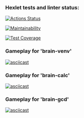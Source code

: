 ### Hexlet tests and linter status:
[![Actions Status](https://github.com/Asgef/python-project-49/workflows/hexlet-check/badge.svg)](https://github.com/Asgef/python-project-49/actions)

[![Maintainability](https://api.codeclimate.com/v1/badges/37841a9ac18f02fa38d3/maintainability)](https://codeclimate.com/github/Asgef/python-project-49/maintainability)

[![Test Coverage](https://api.codeclimate.com/v1/badges/37841a9ac18f02fa38d3/test_coverage)](https://codeclimate.com/github/Asgef/python-project-49/test_coverage)

### Gameplay for 'brain-venv'
[![asciicast](https://asciinema.org/a/jobYKaRqmmtC6MngRJxn4E8vR.svg)](https://asciinema.org/a/jobYKaRqmmtC6MngRJxn4E8vR)

### Gameplay for 'brain-calc'
[![asciicast](https://asciinema.org/a/GfzD8aQoJnEhcSMBK9vQABYE1.svg)](https://asciinema.org/a/GfzD8aQoJnEhcSMBK9vQABYE1)

### Gameplay for 'brain-gcd'
[![asciicast](https://asciinema.org/a/kZzUP66qaYzfAS3Axs5vjdjTf.svg)](https://asciinema.org/a/kZzUP66qaYzfAS3Axs5vjdjTf)
